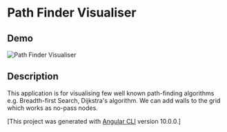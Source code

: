 # Path Finder Visualiser

## Demo

![Path Finder Visualiser](demo/BFS_Demo.gif)

## Description

This application is for visualising few well known path-finding algorithms e.g. Breadth-first Search, Dijkstra's algorithm. We can add walls to the grid which works as no-pass nodes.

[This project was generated with [Angular CLI](https://github.com/angular/angular-cli) version 10.0.0.]
